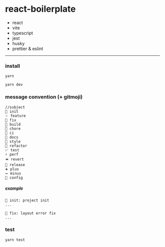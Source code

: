 # react-boilerplate

- react
- vite
- typescript
- jest
- husky
- prettier & eslint

---

### install

```
yarn

yarn dev
```

### message convention (+ gitmoji)

```
//subject
🎉 init
✨ feature
🐛 fix
👷 build
🔨 chore
💚 ci
📝 docs
💄 style
🎨 refactor
✅ test
⚡️ perf
⏪️ revert
🔖 release
➕ plus
➖ minus
🔧 config
```

##### example

```
🎉 init: project init
...

🐛 fix: layout error fix
...
```

### test

```
yarn test
```
